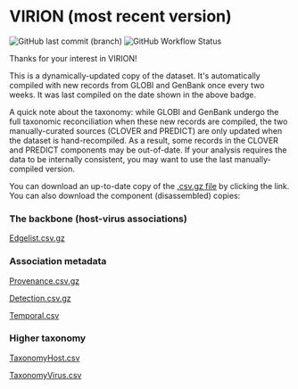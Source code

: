 # VIRION (most recent version)
![GitHub last commit (branch)](https://img.shields.io/github/last-commit/viralemergence/virion/gh-pages)
![GitHub Workflow Status](https://img.shields.io/github/workflow/status/viralemergence/virion/Compile%20virion?label=Virion%20build)


Thanks for your interest in VIRION!

This is a dynamically-updated copy of the dataset. It's automatically compiled with new records from GLOBI and GenBank once every two weeks. It was last compiled on the date shown in the above badge.

A quick note about the taxonomy: while GLOBI and GenBank undergo the full taxonomic reconciliation when these new records are compiled, the two manually-curated sources (CLOVER and PREDICT) are only updated when the dataset is hand-recompiled. As a result, some records in the CLOVER and PREDICT components may be out-of-date. If your analysis requires the data to be internally consistent, you may want to use the last manually-compiled version.

You can download an up-to-date copy of the [.csv.gz file](Virion.csv.gz) by clicking the link. You can also download the component (disassembled) copies:

### The backbone (host-virus associations)
[Edgelist.csv.gz](Edgelist.csv.gz)

### Association metadata
[Provenance.csv.gz](Provenance.csv.gz)

[Detection.csv.gz](Detection.csv.gz)

[Temporal.csv](Temporal.csv)

### Higher taxonomy
[TaxonomyHost.csv](TaxonomyHost.csv)

[TaxonomyVirus.csv](TaxonomyVirus.csv)
